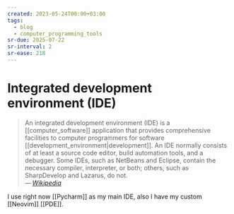 ```yaml
---
created: 2023-05-24T00:00+03:00
tags:
  - blog
  - computer_programming_tools
sr-due: 2025-07-22
sr-interval: 2
sr-ease: 218
---
```


# Integrated development environment (IDE)

> An integrated development environment (IDE) is a [[computer_software]] application that provides comprehensive facilities to computer programmers for software [[development_environment|development]]. An IDE normally consists of at least a source code editor, build automation tools, and a debugger. Some IDEs, such as NetBeans and Eclipse, contain the necessary compiler, interpreter, or both; others, such as SharpDevelop and Lazarus, do not.\
> — <cite>[Wikipedia](https://en.wikipedia.org/wiki/Integrated_development_environment)</cite>

I use right now [[Pycharm]] as my main IDE, also I have my custom [[Neovim]] [[PDE]].
